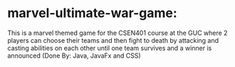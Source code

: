 # marvel-ultimate-war-game:

This is a marvel themed game for the CSEN401 course at the GUC where 2 players can choose their teams and then fight to death by attacking and casting abilities on each other until one team survives and a winner is announced (Done By: Java, JavaFx and CSS) 
